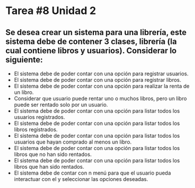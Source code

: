 # Tarea #8 Unidad 2
## Se desea crear un sistema para una librería, este sistema debe de contener 3 clases, librería (la cual contiene libros y usuarios).  Considerar lo siguiente:

 - El sistema debe de poder contar con una opción para registrar usuarios.
 - El sistema debe de poder contar con una opción para registrar libros.
 - El sistema debe de poder contar con una opción para realizar la renta de un libro.
 - Considerar que usuario puede rentar uno o muchos libros, pero un libro puede ser rentado solo por un usuario.
 - El sistema debe de poder contar con una opción para listar todos los usuarios registrados.
 - El sistema debe de poder contar con una opción para listar todos los libros registrados.
 - El sistema debe de poder contar con una opción para listar todos los usuarios que hayan comprado al menos un libro.
 - El sistema debe de poder contar con una opción para listar todos los libros que no han sido rentados.
 - El sistema debe de poder contar con una opción para listar todos los libros que han sido rentados.
 - El sistema debe de contar con n menú para que el usuario pueda interactuar con el y seleccionar las opciones deseadas.
